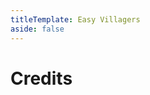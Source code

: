 ```yaml
---
titleTemplate: Easy Villagers
aside: false
---
```


# Credits

<Credits :credits="credits"/>

<script setup>
const credits = [
  {
    element: { name: "Chinese Simplified (China) translation" },
    name: {
      name: "meawerful",
      link: "https://www.curseforge.com/members/meawerful",
    },
  },
  {
    element: { name: "Brazilian Portuguese translation" },
    name: {
      name: "Mikeliro",
      link: "https://github.com/Mikeliro",
    },
  },
  {
    element: { name: "Indonesian translation" },
    name: {
      name: "ReyhanAhmad",
      link: "https://github.com/ReyhanAhmad",
    },
  },
  {
    element: { name: "Russian translation" },
    name: {
      name: "kazmurenko",
      link: "https://www.curseforge.com/members/kazmurenko",
    },
  },
  {
    element: { name: "Russian translation" },
    name: {
      name: "cyber01",
      link: "https://github.com/cyber01",
    },
  },
  {
    element: { name: "French translation" },
    name: {
      name: "dracnis",
      link: "https://github.com/dracnis",
    },
  },
  {
    element: { name: "Korean translation" },
    name: {
      name: "hayanggom",
      link: "https://github.com/hayanggom",
    },
  },
  {
    element: { name: "Chinese Simplified (China) translation" },
    name: {
      name: "mc-kaishixiaxue",
      link: "https://github.com/mc-kaishixiaxue",
    },
  },
  {
    element: { name: "Hungarian translation" },
    name: {
      name: "Dávid Czompó",
      link: "https://github.com/Czompi",
    },
  },
];
</script>
